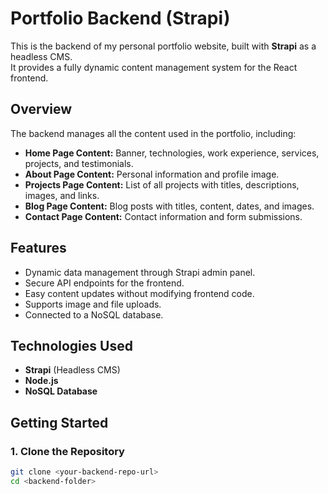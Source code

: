 # Portfolio Backend (Strapi)

This is the backend of my personal portfolio website, built with **Strapi** as a headless CMS.  
It provides a fully dynamic content management system for the React frontend.

## Overview

The backend manages all the content used in the portfolio, including:

- **Home Page Content:** Banner, technologies, work experience, services, projects, and testimonials.
- **About Page Content:** Personal information and profile image.
- **Projects Page Content:** List of all projects with titles, descriptions, images, and links.
- **Blog Page Content:** Blog posts with titles, content, dates, and images.
- **Contact Page Content:** Contact information and form submissions.

## Features

- Dynamic data management through Strapi admin panel.
- Secure API endpoints for the frontend.
- Easy content updates without modifying frontend code.
- Supports image and file uploads.
- Connected to a NoSQL database.

## Technologies Used

- **Strapi** (Headless CMS)
- **Node.js**
- **NoSQL Database**

## Getting Started

### 1. Clone the Repository

```bash
git clone <your-backend-repo-url>
cd <backend-folder>
```
